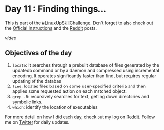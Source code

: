 # Day 11 : Finding things...

This is part of the [#LinuxUpSkillChallenge](../challenges/linux-upskill.html). Don't forget to also check out the [Official Instructions](https://github.com/snori74/linuxupskillchallenge/blob/master/11.md) and the [Reddit](https://www.reddit.com/r/linuxupskillchallenge/) posts.

*video*

## Objectives of the day
1. ```locate```: It searches through a prebuilt database of files generated by the updatedb command or by a daemon and compressed using incremental encoding. It operates significantly faster than find, but requires regular updating of the databas
2. ```find```: locates files based on some user-specified criteria and then applies some requested action on each matched object.
3. ```grep -R```: recursively searches for text, getting down directories and symbolic links.
4. ```which```: identify the location of executables.

For more detail on how I did each day, check out my log on [Reddit](https://www.reddit.com/user/livia2lima). Follow me on [Twitter](https://twitter.com/search?q=%23LinuxUpSkillChallenge%20%40livialimatweets&src=typed_query&f=live) for daily updates.
